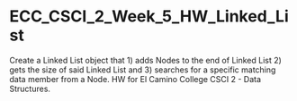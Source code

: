 # ECC_CSCI_2_Week_5_HW_Linked_List
Create a Linked List object that 1) adds Nodes to the end of Linked List 2) gets the size of said Linked List and 3) searches for a specific matching data member from a Node. HW for El Camino College CSCI 2 - Data Structures.
